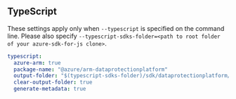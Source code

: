 ## TypeScript

These settings apply only when `--typescript` is specified on the command line.
Please also specify `--typescript-sdks-folder=<path to root folder of your azure-sdk-for-js clone>`.

``` yaml $(typescript)
typescript:
  azure-arm: true
  package-name: "@azure/arm-dataprotectionplatform"
  output-folder: "$(typescript-sdks-folder)/sdk/dataprotectionplatform/arm-dataprotectionplatform"
  clear-output-folder: true
  generate-metadata: true
```
